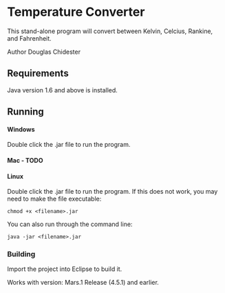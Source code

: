 # Temperature Converter
This stand-alone program will convert between Kelvin, Celcius, Rankine, and Fahrenheit.

Author Douglas Chidester

## Requirements
Java version 1.6 and above is installed.

## Running
#### Windows
Double click the .jar file to run the program.
#### Mac - TODO
#### Linux
Double click the .jar file to run the program. If this does not work, you may need to make the file executable:

    chmod +x <filename>.jar

You can also run through the command line:
    
    java -jar <filename>.jar

### Building
Import the project into Eclipse to build it.

Works with version: Mars.1 Release (4.5.1) and earlier.

